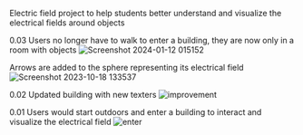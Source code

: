 Electric field project to help students better understand and visualize the electrical fields around objects

0.03
Users no longer have to walk to enter a building, they are now only in a room with objects 
![Screenshot 2024-01-12 015152](https://github.com/SiberianKestral/electric_field/assets/124928690/3e52663e-e35c-4389-a767-d342e22b56f6)

Arrows are added to the sphere representing its electrical field
![Screenshot 2023-10-18 133537](https://github.com/SiberianKestral/electric_field/assets/124928690/fbe49ff8-7742-46cb-848d-a4293922cd54)

0.02
Updated building with new texters 
![improvement](https://github.com/SiberianKestral/electric_field/assets/124928690/5e624729-7d2a-4ad9-8bdf-fa1ddf39c2d2)


0.01
Users would start outdoors and enter a building to interact and visualize the electrical field
![enter](https://github.com/SiberianKestral/electric_field/assets/124928690/bc57a06a-6b69-4a18-b865-cba69d9494fd)
